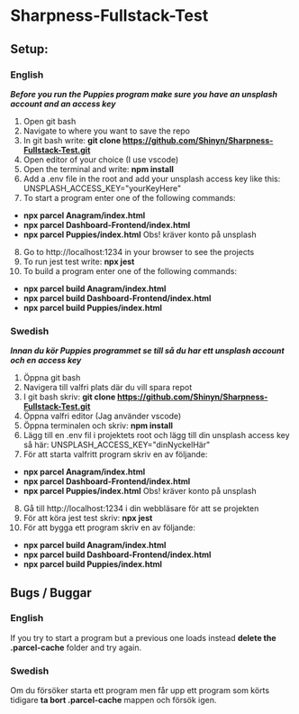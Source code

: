 # Sharpness-Fullstack-Test

## Setup:

### English

**_Before you run the Puppies program make sure you have an unsplash account and an access key_**

1. Open git bash
2. Navigate to where you want to save the repo
3. In git bash write: **git clone https://github.com/Shinyn/Sharpness-Fullstack-Test.git**
4. Open editor of your choice (I use vscode)
5. Open the terminal and write: **npm install**
6. Add a .env file in the root and add your unsplash access key like this: UNSPLASH_ACCESS_KEY="yourKeyHere"
7. To start a program enter one of the following commands:

- **npx parcel Anagram/index.html**
- **npx parcel Dashboard-Frontend/index.html**
- **npx parcel Puppies/index.html** Obs! kräver konto på unsplash

8. Go to http://localhost:1234 in your browser to see the projects
9. To run jest test write: **npx jest**
10. To build a program enter one of the following commands:

- **npx parcel build Anagram/index.html**
- **npx parcel build Dashboard-Frontend/index.html**
- **npx parcel build Puppies/index.html**

### Swedish

**_Innan du kör Puppies programmet se till så du har ett unsplash account och en access key_**

1. Öppna git bash
2. Navigera till valfri plats där du vill spara repot
3. I git bash skriv: **git clone https://github.com/Shinyn/Sharpness-Fullstack-Test.git**
4. Öppna valfri editor (Jag använder vscode)
5. Öppna terminalen och skriv: **npm install**
6. Lägg till en .env fil i projektets root och lägg till din unsplash access key så här: UNSPLASH_ACCESS_KEY="dinNyckelHär"
7. För att starta valfritt program skriv en av följande:

- **npx parcel Anagram/index.html**
- **npx parcel Dashboard-Frontend/index.html**
- **npx parcel Puppies/index.html** Obs! kräver konto på unsplash

8. Gå till http://localhost:1234 i din webbläsare för att se projekten
9. För att köra jest test skriv: **npx jest**
10. För att bygga ett program skriv en av följande:

- **npx parcel build Anagram/index.html**
- **npx parcel build Dashboard-Frontend/index.html**
- **npx parcel build Puppies/index.html**

## Bugs / Buggar

### English

If you try to start a program but a previous one loads instead **delete the .parcel-cache** folder and try again.

### Swedish

Om du försöker starta ett program men får upp ett program som körts tidigare **ta bort .parcel-cache** mappen och försök igen.
